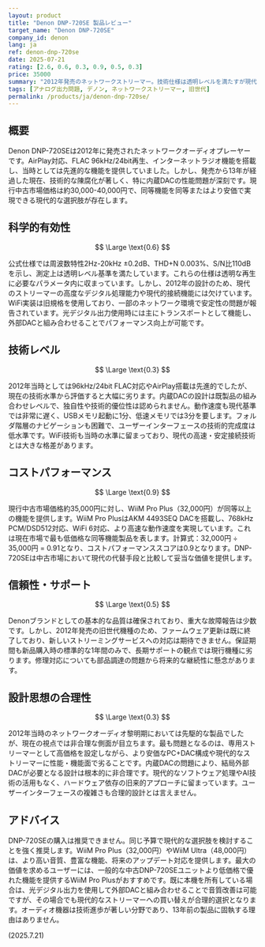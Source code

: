 ```yaml
---
layout: product
title: "Denon DNP-720SE 製品レビュー"
target_name: "Denon DNP-720SE"
company_id: denon
lang: ja
ref: denon-dnp-720se
date: 2025-07-21
rating: [2.6, 0.6, 0.3, 0.9, 0.5, 0.3]
price: 35000
summary: "2012年発売のネットワークストリーマー。技術仕様は透明レベルを満たすが現代的機能に欠ける。中古市場では妥当なコストパフォーマンスを示す。"
tags: [アナログ出力問題, デノン, ネットワークストリーマー, 旧世代]
permalink: /products/ja/denon-dnp-720se/
---
```

## 概要

Denon DNP-720SEは2012年に発売されたネットワークオーディオプレーヤーです。AirPlay対応、FLAC 96kHz/24bit再生、インターネットラジオ機能を搭載し、当時としては先進的な機能を提供していました。しかし、発売から13年が経過した現在、技術的な陳腐化が著しく、特に内蔵DACの性能問題が深刻です。現行中古市場価格は約30,000-40,000円で、同等機能を同等またはより安価で実現できる現代的な選択肢が存在します。

## 科学的有効性

$$ \Large \text{0.6} $$

公式仕様では周波数特性2Hz-20kHz ±0.2dB、THD+N 0.003%、S/N比110dBを示し、測定上は透明レベル基準を満たしています。これらの仕様は透明な再生に必要なパラメータ内に収まっています。しかし、2012年の設計のため、現代のストリーマーの高度なデジタル処理能力や現代的接続機能には欠けています。WiFi実装は旧規格を使用しており、一部のネットワーク環境で安定性の問題が報告されています。光デジタル出力使用時には主にトランスポートとして機能し、外部DACと組み合わせることでパフォーマンス向上が可能です。

## 技術レベル

$$ \Large \text{0.3} $$

2012年当時としては96kHz/24bit FLAC対応やAirPlay搭載は先進的でしたが、現在の技術水準から評価すると大幅に劣ります。内蔵DACの設計は既製品の組み合わせレベルで、独自性や技術的優位性は認められません。動作速度も現代基準では非常に遅く、USBメモリ起動に1分、低速メモリでは3分を要します。フォルダ階層のナビゲーションも困難で、ユーザーインターフェースの技術的完成度は低水準です。WiFi技術も当時の水準に留まっており、現代の高速・安定接続技術とは大きな格差があります。

## コストパフォーマンス

$$ \Large \text{0.9} $$

現行中古市場価格約35,000円に対し、WiiM Pro Plus（32,000円）が同等以上の機能を提供します。WiiM Pro PlusはAKM 4493SEQ DACを搭載し、768kHz PCM/DSD512対応、WiFi 6対応、より高速な動作速度を実現しています。これは現在市場で最も低価格な同等機能製品を表します。計算式：32,000円 ÷ 35,000円 = 0.91となり、コストパフォーマンススコアは0.9となります。DNP-720SEは中古市場において現代の代替手段と比較して妥当な価値を提供します。

## 信頼性・サポート

$$ \Large \text{0.5} $$

Denonブランドとしての基本的な品質は確保されており、重大な故障報告は少数です。しかし、2012年発売の旧世代機種のため、ファームウェア更新は既に終了しており、新しいストリーミングサービスへの対応は期待できません。保証期間も新品購入時の標準的な1年間のみで、長期サポートの観点では現行機種に劣ります。修理対応についても部品調達の問題から将来的な継続性に懸念があります。

## 設計思想の合理性

$$ \Large \text{0.3} $$

2012年当時のネットワークオーディオ黎明期においては先駆的な製品でしたが、現在の視点では非合理な側面が目立ちます。最も問題となるのは、専用ストリーマーとして高価格を設定しながら、より安価なPC+DAC構成や現代的なストリーマーに性能・機能面で劣ることです。内蔵DACの問題により、結局外部DACが必要となる設計は根本的に非合理です。現代的なソフトウェア処理やAI技術の活用もなく、ハードウェア依存の旧来的アプローチに留まっています。ユーザーインターフェースの複雑さも合理的設計とは言えません。

## アドバイス

DNP-720SEの購入は推奨できません。同じ予算で現代的な選択肢を検討することを強く推奨します。WiiM Pro Plus（32,000円）やWiiM Ultra（48,000円）は、より高い音質、豊富な機能、将来のアップデート対応を提供します。最大の価値を求めるユーザーには、一般的な中古DNP-720SEユニットより低価格で優れた機能を提供するWiiM Pro Plusがおすすめです。既に本機を所有している場合は、光デジタル出力を使用して外部DACと組み合わせることで音質改善は可能ですが、その場合でも現代的なストリーマーへの買い替えが合理的選択となります。オーディオ機器は技術進歩が著しい分野であり、13年前の製品に固執する理由はありません。

(2025.7.21)